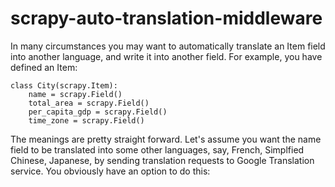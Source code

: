 # scrapy-auto-translation-middleware
In many circumstances you may want to automatically translate an Item field into another language, and write it into another field. For example, you have defined an Item:

    class City(scrapy.Item):
	    name = scrapy.Field()
	    total_area = scrapy.Field()
	    per_capita_gdp = scrapy.Field()
	    time_zone = scrapy.Field()

The meanings are pretty straight forward. Let's assume you want the name field to be translated into some other languages, say, French, Simplfied Chinese, Japanese, by sending translation requests to Google Translation service. You obviously have an option to do this:
 
<!--stackedit_data:
eyJoaXN0b3J5IjpbLTQ0OTA1NDc5MiwtMTE4MjMxNTk5OSwtOD
k5MDkyMzg4LDEwMDU5MTkzODIsLTE0NjMwNjc4MjksNzAzNTMy
NywtOTg3OTIxNzMsLTIxMDMxNTgxMzcsLTg4NTQ4OTI2XX0=
-->